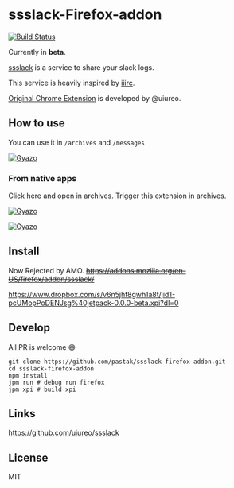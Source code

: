 # ssslack-Firefox-addon
[![Build Status](https://travis-ci.org/uiureo/ssslack-chrome-extension.svg?branch=master)](https://travis-ci.org/uiureo/ssslack-chrome-extension)

Currently in **beta**.

[ssslack](https://ssslack.parseapp.com/) is a service to share your slack logs.

This service is heavily inspired by [iiirc](http://iiirc.org/).

[Original Chrome Extension](https://github.com/uiureo/ssslack-chrome-extension) is developed by @uiureo.

## How to use
You can use it in `/archives` and `/messages`

[![Gyazo](https://i.gyazo.com/e297b55d998e1cc55c551c18d4fd44c3.gif)](https://gyazo.com/e297b55d998e1cc55c551c18d4fd44c3)

### From native apps
Click here and open in archives. Trigger this extension in archives.

[![Gyazo](https://i.gyazo.com/376a9cd8c98a52b2f360825425bc64ae.png)](https://gyazo.com/376a9cd8c98a52b2f360825425bc64ae)

[![Gyazo](https://i.gyazo.com/7bcb1278564422687f70f7973d29f4f2.gif)](https://gyazo.com/7bcb1278564422687f70f7973d29f4f2)

## Install

Now Rejected by AMO. ~~https://addons.mozilla.org/en-US/firefox/addon/ssslack/~~

https://www.dropbox.com/s/v6n5jht8gwh1a8t/jid1-pcUMopPoDENJsg%40jetpack-0.0.0-beta.xpi?dl=0

## Develop

All PR is welcome :smile:

```
git clone https://github.com/pastak/ssslack-firefox-addon.git
cd ssslack-firefox-addon
npm install
jpm run # debug run firefox
jpm xpi # build xpi
```

## Links
https://github.com/uiureo/ssslack

## License
MIT

